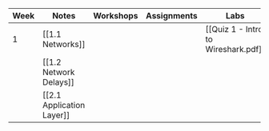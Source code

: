 
| Week | Notes                     | Workshops | Assignments | Labs                                |
| ---- | ------------------------- | --------- | ----------- | ----------------------------------- |
| 1    | [[1.1 Networks]]          |           |             | [[Quiz 1 - Intro to Wireshark.pdf]] |
|      | [[1.2 Network Delays]]    |           |             |                                     |
|      | [[2.1 Application Layer]] |           |             |                                     |


